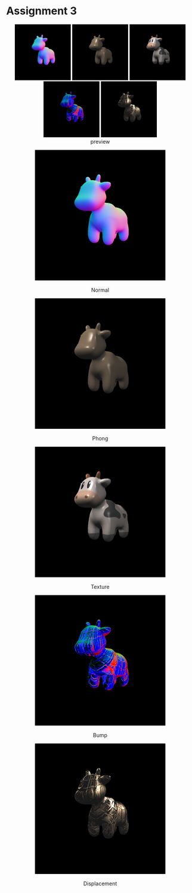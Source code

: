 # Assignment 3

<!-- markdownlint-disable MD013 MD033 MD045 -->
<p align="center">
  <img src="images/normal.png" style="height: 150px; width:150px;"/>
  <img src="images/phong.png" style="height: 150px; width:150px;"/>
  <img src="images/texture.png" style="height: 150px; width:150px;"/>
  <img src="images/bump.png" style="height: 150px; width:150px;"/>
  <img src="images/displacement.png" style="height: 150px; width:150px;"/>
  </br>preview
</p>

<div align="center">
  <div><img src="images/normal.png" style="height: 350px; width:350px;"/> <p>Normal</p> </div>
  <div><img src="images/phong.png" style="height: 350px; width:350px;" /> <p>Phong</p> </div>
  <div><img src="images/texture.png" style="height: 350px; width:350px;" /> <p>Texture</p></div>
  <div><img src="images/bump.png" style="height: 350px; width:350px;" /> <p>Bump</p></div>
  <div><img src="images/displacement.png" style="height: 350px; width:350px;" /> <p>Displacement</p> </div>
</div>
